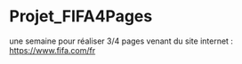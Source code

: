 # Projet_FIFA4Pages
une semaine pour réaliser 3/4 pages venant du site internet : https://www.fifa.com/fr
